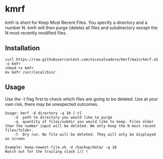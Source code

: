 # kmrf

kmfr is short for Keep Most Recent Files. You specify a directory and a number N.
kmfr will then purge (delete) all files and subdirectory except the N most recently modified files.

## Installation
``` 
curl https://raw.githubusercontent.com/nicosalvadore/kmrf/main/kmrf.sh -o kmfr
chmod +x kmfr
mv kmfr /usr/local/bin/
```
## Usage

Use the -t flag first to check which files are going to be deleted.
Use at your own risk, there may be unexpected outcomes.

```
Usage: kmrf -d directory -q 10 [-t]
	-d  path to directory you would like to purge
	-q  quantity of files/subdir you would like to keep. Files older than the number input will be deleted. We only keep the N most recent files/folder.
	-t  Dry run. No file will be deleted. They will only be displayed on screen

Example: keep-newest-file.sh -d /backup/data/ -q 10
Watch out for the trailing slash [/] !
```
